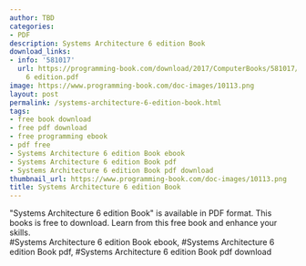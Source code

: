 ```yaml
---
author: TBD
categories:
- PDF
description: Systems Architecture 6 edition Book
download_links:
- info: '581017'
  url: https://programming-book.com/download/2017/ComputerBooks/581017/Systems Architecture
    6 edition.pdf
image: https://www.programming-book.com/doc-images/10113.png
layout: post
permalink: /systems-architecture-6-edition-book.html
tags:
- free book download
- free pdf download
- free programming ebook
- pdf free
- Systems Architecture 6 edition Book ebook
- Systems Architecture 6 edition Book pdf
- Systems Architecture 6 edition Book pdf download
thumbnail_url: https://www.programming-book.com/doc-images/10113.png
title: Systems Architecture 6 edition Book
---
```


 
<div class="item-desc text-justify">
  "Systems Architecture 6 edition Book" is available in PDF format. This books is free to download. Learn from this free book and enhance your skills.
  <br>
  #Systems Architecture 6 edition Book ebook, #Systems Architecture 6 edition Book pdf, #Systems Architecture 6 edition Book pdf download
</div>